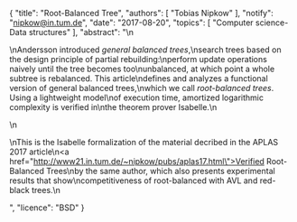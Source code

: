 {
    "title": "Root-Balanced Tree",
    "authors": [
        "Tobias Nipkow"
    ],
    "notify": "nipkow@in.tum.de",
    "date": "2017-08-20",
    "topics": [
        "Computer science-Data structures"
    ],
    "abstract": "\n<p>\nAndersson introduced <em>general balanced trees</em>,\nsearch trees based on the design principle of partial rebuilding:\nperform update operations naively until the tree becomes too\nunbalanced, at which point a whole subtree is rebalanced.  This article\ndefines and analyzes a functional version of general balanced trees,\nwhich we call <em>root-balanced trees</em>. Using a lightweight model\nof execution time, amortized logarithmic complexity is verified in\nthe theorem prover Isabelle.\n</p>\n<p>\nThis is the Isabelle formalization of the material decribed in the APLAS 2017 article\n<a href=\"http://www21.in.tum.de/~nipkow/pubs/aplas17.html\">Verified Root-Balanced Trees</a>\nby the same author, which also presents experimental results that show\ncompetitiveness of root-balanced with AVL and red-black trees.\n</p>",
    "licence": "BSD"
}